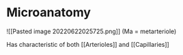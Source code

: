 # Microanatomy

![[Pasted image 20220622025725.png]]
(Ma = metarteriole)

Has characteristic of both [[Arterioles]] and [[Capillaries]]
